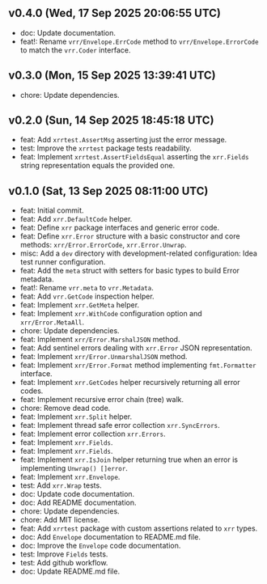 ## v0.4.0 (Wed, 17 Sep 2025 20:06:55 UTC)
- doc: Update documentation.
- feat!: Rename `vrr/Envelope.ErrCode` method to `vrr/Envelope.ErrorCode` to match the `vrr.Coder` interface.

## v0.3.0 (Mon, 15 Sep 2025 13:39:41 UTC)
- chore: Update dependencies.

## v0.2.0 (Sun, 14 Sep 2025 18:45:18 UTC)
- feat: Add `xrrtest.AssertMsg` asserting just the error message.
- test: Improve the `xrrtest` package tests readability.
- feat: Implement `xrrtest.AssertFieldsEqual` asserting the `xrr.Fields` string representation equals the provided one.

## v0.1.0 (Sat, 13 Sep 2025 08:11:00 UTC)
- feat: Initial commit.
- feat: Add `xrr.DefaultCode` helper.
- feat: Define `xrr` package interfaces and generic error code.
- feat: Define `xrr.Error` structure with a basic constructor and core methods: `xrr/Error.ErrorCode`, `xrr.Error.Unwrap`.
- misc: Add a ` dev ` directory with development-related configuration: Idea test runner configuration.
- feat: Add the `meta` struct with setters for basic types to build Error metadata.
- feat!: Rename `vrr.meta` to `vrr.Metadata`.
- feat: Add `vrr.GetCode` inspection helper.
- feat: Implement `xrr.GetMeta` helper.
- feat: Implement `xrr.WithCode` configuration option and `xrr/Error.MetaAll`.
- chore: Update dependencies.
- feat: Implement `xrr/Error.MarshalJSON` method.
- feat: Add sentinel errors dealing with `xrr.Error` JSON representation.
- feat: Implement `xrr/Error.UnmarshalJSON` method.
- feat: Implement `xrr/Error.Format` method implementing `fmt.Formatter` interface.
- feat: Implement `xrr.GetCodes` helper recursively returning all error codes.
- feat: Implement recursive error chain (tree) walk.
- chore: Remove dead code.
- feat: Implement `xrr.Split` helper.
- feat: Implement thread safe error collection `xrr.SyncErrors`.
- feat: Implement error collection `xrr.Errors`.
- feat: Implement `xrr.Fields`.
- feat: Implement `xrr.Fields`.
- feat: Implement `xrr.IsJoin` helper returning true when an error is implementing `Unwrap() []error`.
- feat: Implement `xrr.Envelope`.
- test: Add `xrr.Wrap` tests.
- doc: Update code documentation.
- doc: Add README documentation.
- chore: Update dependencies.
- chore: Add MIT license.
- feat: Add `xrrtest` package with custom assertions related to `xrr` types.
- doc: Add `Envelope` documentation to README.md file.
- doc: Improve the `Envelope` code documentation.
- test: Improve `Fields` tests.
- test: Add github workflow.
- doc: Update README.md file.

